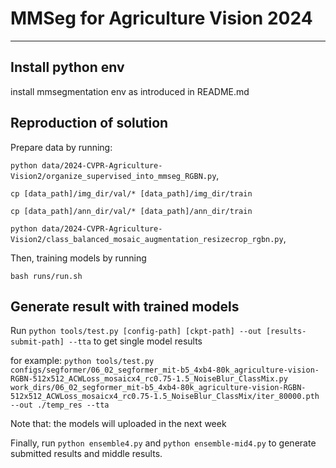 # MMSeg for Agriculture Vision 2024

***
## Install python env
install mmsegmentation env as introduced in README.md

## Reproduction of solution
Prepare data by running: 

`python data/2024-CVPR-Agriculture-Vision2/organize_supervised_into_mmseg_RGBN.py`, 

`cp [data_path]/img_dir/val/* [data_path]/img_dir/train`

`cp [data_path]/ann_dir/val/* [data_path]/ann_dir/train`

`python data/2024-CVPR-Agriculture-Vision2/class_balanced_mosaic_augmentation_resizecrop_rgbn.py`, 

Then, training models by running 

`bash runs/run.sh`


## Generate result with trained models

Run `python tools/test.py [config-path] [ckpt-path] --out [results-submit-path] --tta`
to get single model results

for example:
    `python tools/test.py configs/segformer/06_02_segformer_mit-b5_4xb4-80k_agriculture-vision-RGBN-512x512_ACWLoss_mosaicx4_rc0.75-1.5_NoiseBlur_ClassMix.py work_dirs/06_02_segformer_mit-b5_4xb4-80k_agriculture-vision-RGBN-512x512_ACWLoss_mosaicx4_rc0.75-1.5_NoiseBlur_ClassMix/iter_80000.pth --out ./temp_res --tta`

Note that: the models will uploaded in the next week

Finally, run `python ensemble4.py` and `python ensemble-mid4.py` 
to generate submitted results and middle results.
